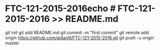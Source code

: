 # FTC-121-2015-2016echo # FTC-121-2015-2016 >> README.md
git init
git add README.md
git commit -m "first commit"
git remote add origin https://github.com/aidanlll/FTC-121-2015-2016.git
git push -u origin master
